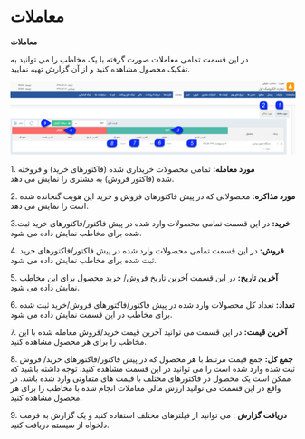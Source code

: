 # معاملات    

****معاملات****

در این قسمت تمامی معاملات صورت گرفته با یک مخاطب را می توانید به تفکیک محصول مشاهده کنید و از آن گزارش تهیه نمایید.

![](Transactions.jpg)

1\. **مورد معامله:** تمامی محصولات خریداری شده (فاکتورهای خرید) و فروخته شده (فاکتور فروش) به مشتری را نمایش می دهد.

2\. **مورد مذاکره:** محصولاتی که در پیش فاکتورهای فروش و خرید این هویت گنجانده شده است را نمایش می دهد.

3.**خرید:** در این قسمت تمامی محصولات وارد شده در پیش فاکتور/فاکتورهای خرید ثبت شده برای مخاطب نمایش داده می شود.

4\. **فروش:** در این قسمت تمامی محصولات وارد شده در پیش فاکتور/فاکتورهای خرید ثبت شده برای مخاطب نمایش داده می شود.

5\. **آخرین تاریخ:** در این قسمت آخرین تاریخ فروش/ خرید محصول برای این مخاطب نمایش داده می شود.

6\. **تعداد:** تعداد کل محصولات وارد شده در پیش فاکتور/فاکتورهای فروش/خرید ثبت شده برای مخاطب در این قسمت نمایش داده می شود.

7\. **آخرین قیمت:** در این قسمت می توانید آخرین قیمت خرید/فروش معامله شده با این مخاطب را برای هر محصول مشاهده کنید.

8\. **جمع کل:** جمع قیمت مرتبط با هر محصول که در پیش فاکتور/فاکتورهای خرید/ فروش ثبت شده وارد شده است را می توانید در این قسمت مشاهده کنید. توجه داشته باشید که ممکن است یک محصول در فاکتورهای مختلف با قیمت های متفاوتی وارد شده باشد. در واقع در این قسمت می توانید ارزش مالی معاملات انجام شده با مخاطب را برای هر محصول مشاهده کنید.

9\. **دریافت گزارش** : می توانید از فیلترهای مختلف استفاده کنید و یک گزارش به فرمت دلخواه از سیستم دریافت کنید.